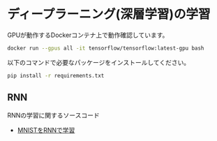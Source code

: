 # ディープラーニング(深層学習)の学習

GPUが動作するDockerコンテナ上で動作確認しています。
```sh
docker run --gpus all -it tensorflow/tensorflow:latest-gpu bash
```
以下のコマンドで必要なパッケージをインストールしてください。
```sh
pip install -r requirements.txt
```

## RNN
RNNの学習に関するソースコード
- [MNISTをRNNで学習](https://github.com/428lab/study_dnn/blob/main/rnn/rnn_mnist_keras.py)
